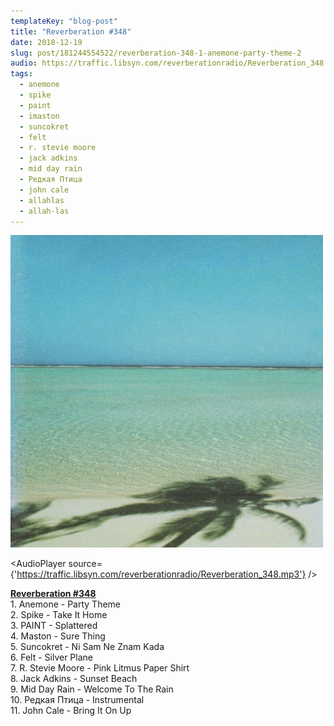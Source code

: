 ```yaml
---
templateKey: "blog-post"
title: "Reverberation #348"
date: 2018-12-19
slug: post/181244554522/reverberation-348-1-anemone-party-theme-2
audio: https://traffic.libsyn.com/reverberationradio/Reverberation_348.mp3
tags:
  - anemone
  - spike
  - paint
  - imaston
  - suncokret
  - felt
  - r. stevie moore
  - jack adkins
  - mid day rain
  - Редкая Птица
  - john cale
  - allahlas
  - allah-las
---
```


![Reverberation #348](../images/5c4d926ee2bc0a5de2d2434f83aa2166a942b14f3c171b51f40359804014b00f.png)

<AudioPlayer source={'https://traffic.libsyn.com/reverberationradio/Reverberation_348.mp3'} />

<p><a href="https://traffic.libsyn.com/reverberationradio/Reverberation_348.mp3"><b>Reverberation #348</b></a><br />1. Anemone - Party Theme<br />2. Spike - Take It Home<br />3. PAINT - Splattered<br />4. Maston - Sure Thing<br />5. Suncokret - Ni Sam Ne Znam Kada<br />6. Felt - Silver Plane<br />7. R. Stevie Moore - Pink Litmus Paper Shirt<br />8. Jack Adkins - Sunset Beach<br />9. Mid Day Rain - Welcome To The Rain<br />10. &#1056;&#1077;&#1076;&#1082;&#1072;&#1103; &#1055;&#1090;&#1080;&#1094;&#1072; - Instrumental<br />11. John Cale - Bring It On Up</p>
